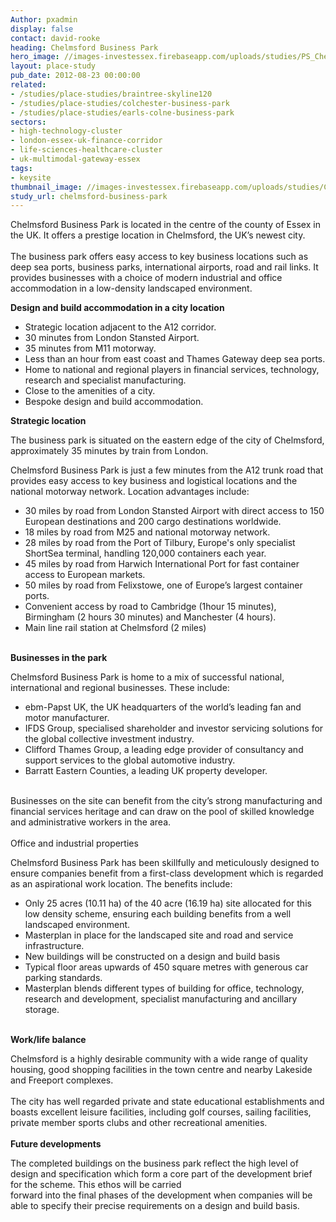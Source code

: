 ```yaml
---
Author: pxadmin
display: false
contact: david-rooke
heading: Chelmsford Business Park
hero_image: //images-investessex.firebaseapp.com/uploads/studies/PS_ChelmsfordBusinessPark_Banner.jpg
layout: place-study
pub_date: 2012-08-23 00:00:00
related:
- /studies/place-studies/braintree-skyline120
- /studies/place-studies/colchester-business-park
- /studies/place-studies/earls-colne-business-park
sectors:
- high-technology-cluster
- london-essex-uk-finance-corridor
- life-sciences-healthcare-cluster
- uk-multimodal-gateway-essex
tags:
- keysite
thumbnail_image: //images-investessex.firebaseapp.com/uploads/studies/Chelmsford_Bus_Pk_555x440.jpg
study_url: chelmsford-business-park
---
```


<p>Chelmsford Business Park is located in the centre of the county of Essex in the UK. It offers a prestige location in Chelmsford, the UK’s newest city.<br/><br/>The business park offers easy access to key business locations such as deep sea ports, business parks, international airports, road and rail links. It provides businesses with a choice of modern industrial and office accommodation in a low-density landscaped environment.</p><p><strong>Design and build accommodation in a city location</strong></p><ul><li>Strategic location adjacent to the A12 corridor.</li><li>30 minutes from London Stansted Airport.</li><li>35 minutes from M11 motorway.</li><li>Less than an hour from east coast and Thames Gateway deep sea ports.</li><li>Home to national and regional players in financial services, technology, research and specialist manufacturing.</li><li>Close to the amenities of a city. </li><li>Bespoke design and build accommodation.</li></ul><p><strong>Strategic location</strong></p><p>The business park is situated on the eastern edge of the city of Chelmsford, approximately 35 minutes by train from London.</p><p>Chelmsford Business Park is just a few minutes from the A12 trunk road that provides easy access to key business and logistical locations and the national motorway network. Location advantages include:</p><ul><li>30 miles by road from London Stansted Airport with direct access to 150 European destinations and 200 cargo destinations worldwide.</li><li>18 miles by road from M25 and national motorway network.</li><li>28 miles by road from the Port of Tilbury, Europe's only specialist ShortSea terminal, handling 120,000 containers each year.</li><li>45 miles by road from Harwich International Port for fast container access to European markets.</li><li>50 miles by road from Felixstowe, one of Europe’s largest container ports.</li><li>Convenient access by road to Cambridge (1hour 15 minutes), Birmingham (2 hours 30 minutes) and Manchester (4 hours).</li><li>Main line rail station at Chelmsford (2 miles)</li></ul><p><br/><strong>Businesses in the park</strong></p><p>Chelmsford Business Park is home to a mix of successful national, international and regional businesses. These include:</p><ul><li>ebm-Papst UK, the UK headquarters of the world’s leading fan and motor manufacturer.</li><li>IFDS Group, specialised shareholder and investor servicing solutions for the global collective investment industry. </li><li>Clifford Thames Group, a leading edge provider of consultancy and support services to the global automotive industry.</li><li>Barratt Eastern Counties, a leading UK property developer.</li></ul><p><br/>Businesses on the site can benefit from the city’s strong manufacturing and financial services heritage and can draw on the pool of skilled knowledge and administrative workers in the area.<br/><br/>Office and industrial properties</p><p>Chelmsford Business Park has been skillfully and meticulously designed to ensure companies benefit from a first-class development which is regarded as an aspirational work location. The benefits include:</p><ul><li>Only 25 acres (10.11 ha) of the 40 acre (16.19 ha) site allocated for this low density scheme, ensuring each building benefits from a well landscaped environment.</li><li>Masterplan in place for the landscaped site and road and service infrastructure.</li><li>New buildings will be constructed on a design and build basis</li><li>Typical floor areas upwards of 450 square metres with generous car parking standards.</li><li>Masterplan blends different types of building for office, technology, research and development, specialist manufacturing and ancillary storage.</li></ul><p><br/><strong>Work/life balance</strong></p><p>Chelmsford is a highly desirable community with a wide range of quality housing, good shopping facilities in the town centre and nearby Lakeside and Freeport complexes.<br/><br/>The city has well regarded private and state educational establishments and boasts excellent leisure facilities, including golf courses, sailing facilities, private member sports clubs and other recreational amenities.<br/><br/><strong>Future developments</strong></p><p>The completed buildings on the business park reflect the high level of design and specification which form a core part of the development brief for the scheme. This ethos will be carried<br/>forward into the final phases of the development when companies will be able to specify their precise requirements on a design and build basis.</p>